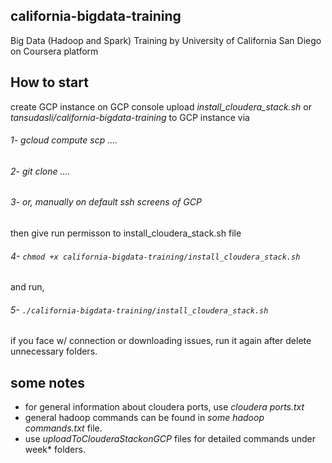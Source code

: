 ## california-bigdata-training
Big Data (Hadoop and Spark) Training by University of California San Diego on Coursera platform

## How to start
create GCP instance on GCP console
upload *install_cloudera_stack.sh* or *tansudasli/california-bigdata-training* to GCP instance via
###### 1- gcloud compute scp ....
###### 2- git clone ....
###### 3- or, manually on default ssh screens of GCP

then give run permisson to install_cloudera_stack.sh file
###### 4- `chmod +x california-bigdata-training/install_cloudera_stack.sh` 
and run, 
###### 5- `./california-bigdata-training/install_cloudera_stack.sh` 

if you face w/ connection or downloading issues, run it again after delete unnecessary folders.

## some notes
* for general information about cloudera ports, use *cloudera ports.txt* 
* general hadoop commands can be found in *some hadoop commands.txt* file. 
* use *uploadToClouderaStackonGCP* files for detailed commands under week* folders.

